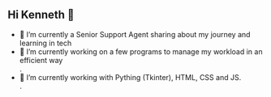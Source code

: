 ## Hi Kenneth 👋

- 🌱 I’m currently a Senior Support Agent sharing about my journey and learning in tech<br/>
- 🔭 I’m currently working on a few programs to manage my workload in an efficient way<br/>.
- 🤔 I’m currently working with Pything (Tkinter), HTML, CSS and JS.<br/>.
